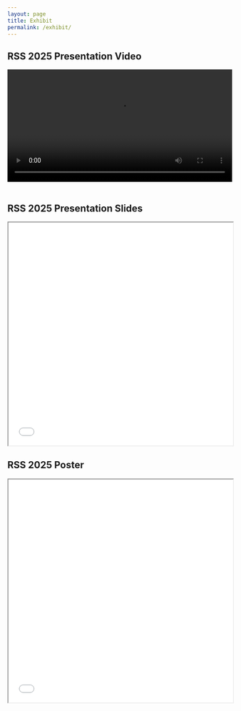```yaml
---
layout: page
title: Exhibit
permalink: /exhibit/
---
```


## RSS 2025 Presentation Video

<video class="video-js" style="display:block;width:100%;" controls preload="auto">
    <source src="/assets/videos/Cross-modality Force and Language Embeddings for Natural Human-Robot Communication - RSS 2025 Presentation Video.m4v" type="video/mp4">
</video>

<br>

## RSS 2025 Presentation Slides

<iframe src="/assets/documents/Cross-modality Force and Language Embeddings for Natural Human-Robot Communication - RSS 2025 Presentation Slides.pdf" type="application/pdf" width="100%" height="500px"> 
</iframe>

<br>

## RSS 2025 Poster

<iframe src="/assets/documents/Cross-modality Force and Language Embeddings for Natural Human-Robot Communication - RSS 2025 Poster.pdf" type="application/pdf" width="100%" height="500px"> 
</iframe>